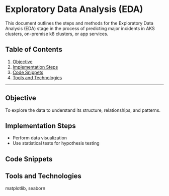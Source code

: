 
# Exploratory Data Analysis (EDA)

This document outlines the steps and methods for the Exploratory Data Analysis (EDA) stage in the process of predicting major incidents in AKS clusters, on-premise k8 clusters, or app services.

## Table of Contents

1. [Objective](#objective)
2. [Implementation Steps](#implementation-steps)
3. [Code Snippets](#code-snippets)
4. [Tools and Technologies](#tools-and-technologies)

---

## Objective

To explore the data to understand its structure, relationships, and patterns.

## Implementation Steps

- Perform data visualization
- Use statistical tests for hypothesis testing

## Code Snippets



## Tools and Technologies

matplotlib, seaborn

